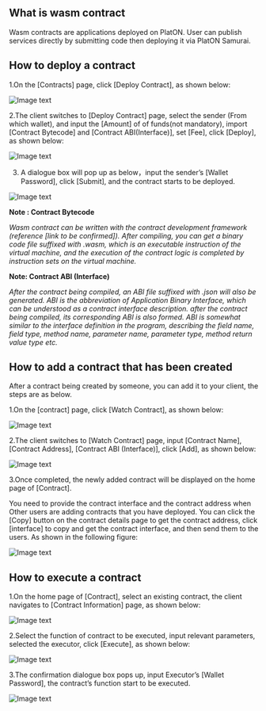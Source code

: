 ## <a name="what_is_msc"></a>What is wasm contract
Wasm contracts  are applications deployed on PlatON. User can publish services directly by submitting code then deploying it via PlatON Samurai.


## <a name="how_to_deploy"></a>How to deploy a contract

1.On the [Contracts] page, click [Deploy Contract], as shown below:

![Image text](assets/_platon-samurai-EN/image/Contract_deploy.png)

2.The client switches to [Deploy Contract] page, select the sender (From which wallet), and input the [Amount] of of funds(not mandatory), import [Contract Bytecode] and [Contract ABI(Interface)], set [Fee], click [Deploy], as shown below:

![Image text](assets/_platon-samurai-EN/image/Contract_info_input.png)

3. A dialogue box will pop up as below，input the sender’s [Wallet Password], click [Submit], and the contract starts to be deployed.

![Image text](assets/_platon-samurai-EN/image/Contract_creation_confirm.png)

**Note : Contract Bytecode**

*Wasm contract can be written with the contract development framework (reference [link to be confirmed]). After compiling, you can get a binary code file suffixed with .wasm, which is an executable instruction of the virtual machine, and the execution of the contract logic is completed by instruction sets on the virtual machine.*

**Note: Contract ABI (Interface)**

*After the contract being compiled, an ABI file suffixed with .json will also be generated. ABI is the abbreviation of Application Binary Interface, which can be understood as a contract interface description. after the contract being compiled, its corresponding ABI is also formed. ABI is somewhat similar to the interface definition in the program, describing the field name, field type, method name, parameter name, parameter type, method return value type etc.*

## <a name="how_to_add"></a>How to add a contract that has been created 
After a contract being created by someone, you can add it to your client, the steps are as below.

1.On the [contract] page, click [Watch Contract], as shown below:

![Image text](assets/_platon-samurai-EN/image/Add_contract.png)

2.The client switches to [Watch Contract] page, input [Contract Name], [Contract Address], [Contract ABI (Interface)], click [Add], as shown below:

![Image text](assets/_platon-samurai-EN/image/Add_contract_info.png)

3.Once completed, the newly added contract will be displayed on the home page of [Contract]. 

You need to provide the contract interface and the contract address when Other users are adding contracts that you have deployed.  You can click the [Copy] button on the contract details page to get the contract address, click [interface] to copy and get the contract interface, and then send them to the users. As shown in the following figure:

![Image text](image/Address+ABI.png)


## <a name="how_to_run"></a>How to execute a contract

1.On the home page of [Contract], select an existing contract, the client navigates to [Contract Information] page, as shown below:

![Image text](assets/_platon-samurai-EN/image/Contract_detail.png)

2.Select the function of contract to be executed, input relevant parameters, selected the executor, click [Execute], as shown below:

![Image text](assets/_platon-samurai-EN/image/Execution_set.png)

3.The confirmation dialogue box pops up, input Executor’s [Wallet Password], the contract’s function start to be executed.

![Image text](assets/_platon-samurai-EN/image/Execute_Contract.png)



